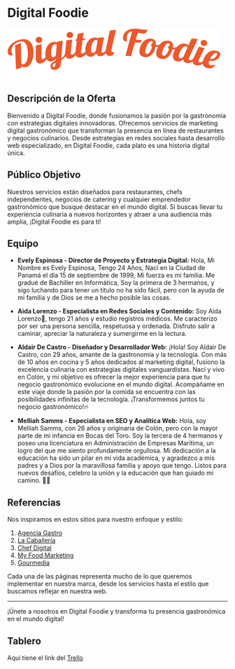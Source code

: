 # Digital Foodie
![Logo DF](./imagen/principal/dfnaranja.png)
## Descripción de la Oferta

Bienvenido a Digital Foodie, donde fusionamos la pasión por la gastronomía con estrategias digitales innovadoras. Ofrecemos servicios de marketing digital gastronómico que transforman la presencia en línea de restaurantes y negocios culinarios. Desde estrategias en redes sociales hasta desarrollo web especializado, en Digital Foodie, cada plato es una historia digital única.

## Público Objetivo

Nuestros servicios están diseñados para restaurantes, chefs independientes, negocios de catering y cualquier emprendedor gastronómico que busque destacar en el mundo digital. Si buscas llevar tu experiencia culinaria a nuevos horizontes y atraer a una audiencia más amplia, ¡Digital Foodie es para ti!

## Equipo

- **Evely Espinosa - Director de Proyecto y Estrategia Digital:**
Hola, Mi Nombre es Evely Espinosa, Tengo 24 Años, Nací en la Ciudad de Panamá el día 15 de septiembre de 1999, Mi fuerza es mi familia.
Me gradué de Bachiller en Informática, Soy la primera de 3 hermanos, y sigo luchando para tener un título no ha sido fácil, pero con la ayuda de mi familia y de Dios se me a hecho posible las cosas.

- **Aida Lorenzo - Especialista en Redes Sociales y Contenido:** Soy Aida Lorenzo🌸, tengo 21 años y estudio registros médicos. Me caracterizo por ser una persona sencilla, respetuosa y ordenada. Disfruto salir a caminar, apreciar la naturaleza y sumergirme en la lectura.

- **Aldair De Castro - Diseñador y Desarrollador Web:** 
¡Hola! Soy Aldair De Castro, con 29 años, amante de la gastronomía y la tecnología. Con más de 10 años en cocina y 5 años dedicados al marketing digital, fusiono la excelencia culinaria con estrategias digitales vanguardistas. Nací y vivo en Colón, y mi objetivo es ofrecer la mejor experiencia para que tu negocio gastronómico evolucione en el mundo digital. Acompáñame en este viaje donde la pasión por la comida se encuentra con las posibilidades infinitas de la tecnología. ¡Transformemos juntos tu negocio gastronómico!🔥

- **Melliah Samms - Especialista en SEO y Analítica Web:** 
Hola, soy Melliah Samms, con 26 años y originaria de Colón, pero con la mayor parte de mi infancia en Bocas del Toro. Soy la tercera de 4 hermanos y poseo una licenciatura en Administración de Empresas Marítima, un logro del que me siento profundamente orgullosa. Mi dedicación a la educación ha sido un pilar en mi vida académica, y agradezco a mis padres y a Dios por la maravillosa familia y apoyo que tengo. Listos para nuevos desafíos, celebro la unión y la educación que han guiado mi camino. 🌟🌊


## Referencias

Nos inspiramos en estos sitios para nuestro enfoque y estilo:

1.   [Agencia Gastro](https://www.agenciagastro.com)
2.   [La Caballería](https://www.lacaballeria.co)
3.  [Chef Digital](https://chefdigital.es)
4. [My Food Marketing](https://www.myfoodmarketing.com)
5. [Gourmedia](https://gourmedia.es)

Cada una de las páginas representa mucho de lo que queremos implementar en nuestra marca, desde los servicios hasta el estilo que buscamos reflejar en nuestra web.

-----------------------------------------------------------------------------------------------
¡Únete a nosotros en Digital Foodie y transforma tu presencia gastronómica en el mundo digital!


## Tablero

Aqui tiene el link del [Trello](https://trello.com/b/vJDK5hVc/tareas-del-proyecto)